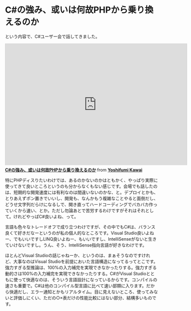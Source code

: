 # C#の強み、或いは何故PHPから乗り換えるのか

という内容で、C#ユーザー会で話してきました。

<iframe src="https://www.slideshare.net/slideshow/embed_code/22979400" width="597" height="400" frameborder="0" marginwidth="0" marginheight="0" scrolling="no" style="border:1px solid #CCC;border-width:1px 1px 0;margin-bottom:5px" allowfullscreen webkitallowfullscreen mozallowfullscreen> </iframe> <div style="margin-bottom:5px"> <strong> <a href="http://www.slideshare.net/neuecc/c-22979400" title="C#の強み、或いは何故PHPから乗り換えるのか" target="_blank">C#の強み、或いは何故PHPから乗り換えるのか</a> </strong> from <strong><a href="http://www.slideshare.net/neuecc" target="_blank">Yoshifumi Kawai</a></strong> </div>

特にPHPディスりたいわけでは、あるのかないのかはともかく、やっぱり実際に使ってきて良いところというのも分からなくもない感じです。会場でも話したのは、短期的な開発速度には有利なのは間違いないのかな、と。デプロイとかも、とりあえずポン置きでいいし、開発も、なんかもう複雑なことやると面倒だし、どうせ文字列だらけになるしで、開き直ってハードコーディングでバカバカ作っていくから速い、とか。ただし勿論あとで苦労するわけですがそれはそれとして。けれどやっぱC#良いよね、って。

言語も色々なトレードオフで成り立つわけですが、その中でもC#は、バランス良くて好きだなーというのが私の個人的なところです。Visual Studio良いよねー、でもいいですしLINQ良いよねー、もいいですし、IntelliSenseがないと生きていけないですし。うん、そう、IntelliSense指向言語が好きなわけです。

ほとんどVisual Studioの話じゃねーか、というのは、まぁそうなのですけれど、大事なのはVisual Studioを前提においた言語構造になってるってとこです。強力すぎる型推論は、100%の入力補完を実現できなかったりする。強力すぎる動的さは100%の入力補完を実現できなかったりする。C#がVisual Studioとともに使って快適なのは、そういう言語設計になっているからです。コンパイルの速さも重要で。C#は他のコンパイル型言語に比べて速い部類に入ります。だから快適だし、エラー通知とかもリアルタイム。目に見えないところ、使ってみないと評価しにくい、ただの○×表だけの性能比較にはない部分、結構多いものです。